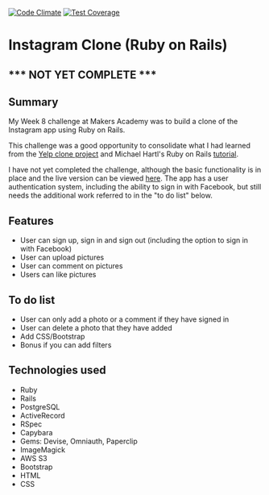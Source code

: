 [![Code Climate](https://codeclimate.com/github/ejbyne/rails-instagram/badges/gpa.svg)](https://codeclimate.com/github/ejbyne/rails-instagram)
[![Test Coverage](https://codeclimate.com/github/ejbyne/rails-instagram/badges/coverage.svg)](https://codeclimate.com/github/ejbyne/rails-instagram)

# Instagram Clone (Ruby on Rails)

## *** NOT YET COMPLETE ***

## Summary

My Week 8 challenge at Makers Academy was to build a clone of the Instagram app using Ruby on Rails.

This challenge was a good opportunity to consolidate what I had learned from the [Yelp clone project](https://github.com/ejbyne/rails-yelp) and Michael Hartl's Ruby on Rails [tutorial](https://github.com/ejbyne/rails-twitter).

I have not yet completed the challenge, although the basic functionality is in place and the live version can be viewed [here](https://rails-instagram-clone.herokuapp.com). The app has a user authentication system, including the ability to sign in with Facebook, but still needs the additional work referred to in the "to do list" below.

## Features

- User can sign up, sign in and sign out (including the option to sign in with Facebook)
- User can upload pictures
- User can comment on pictures
- Users can like pictures

## To do list

- User can only add a photo or a comment if they have signed in
- User can delete a photo that they have added
- Add CSS/Bootstrap
- Bonus if you can add filters

## Technologies used

- Ruby
- Rails
- PostgreSQL
- ActiveRecord
- RSpec
- Capybara
- Gems: Devise, Omniauth, Paperclip
- ImageMagick
- AWS S3
- Bootstrap
- HTML
- CSS
